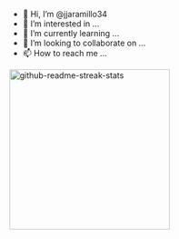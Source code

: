 - 👋 Hi, I’m @jjaramillo34
- 👀 I’m interested in ...
- 🌱 I’m currently learning ...
- 💞️ I’m looking to collaborate on ...
- 📫 How to reach me ...

<img width="282" src="https://denvercoder1-github-readme-stats.vercel.app/api/pin/?username=jjaramillo34&repo=jjaramillo34&theme=react&bg_color=273849&title_color=F85D7F&icon_color=F8D866&hide_border=true&show_icons=false" alt="github-readme-streak-stats">

<!---
jjaramillo34/jjaramillo34 is a ✨ special ✨ repository because its `README.md` (this file) appears on your GitHub profile.
You can click the Preview link to take a look at your changes.
--->
